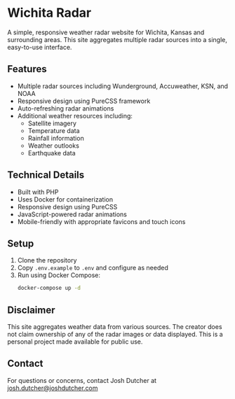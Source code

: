 # Wichita Radar

A simple, responsive weather radar website for Wichita, Kansas and surrounding areas. This site aggregates multiple radar sources into a single, easy-to-use interface.

## Features

- Multiple radar sources including Wunderground, Accuweather, KSN, and NOAA
- Responsive design using PureCSS framework
- Auto-refreshing radar animations
- Additional weather resources including:
  - Satellite imagery
  - Temperature data
  - Rainfall information
  - Weather outlooks
  - Earthquake data

## Technical Details

- Built with PHP
- Uses Docker for containerization
- Responsive design using PureCSS
- JavaScript-powered radar animations
- Mobile-friendly with appropriate favicons and touch icons

## Setup

1. Clone the repository
2. Copy `.env.example` to `.env` and configure as needed
3. Run using Docker Compose:
   ```bash
   docker-compose up -d
   ```

## Disclaimer

This site aggregates weather data from various sources. The creator does not claim ownership of any of the radar images or data displayed. This is a personal project made available for public use.

## Contact

For questions or concerns, contact Josh Dutcher at josh.dutcher@joshdutcher.com

